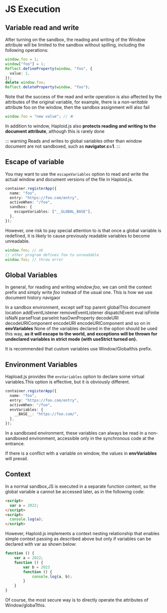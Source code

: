 # JS Execution

## Variable read and write

After turning on the sandbox, the reading and writing of the Window attribute will be limited to the sandbox without spilling, including the following operations:

```ts
window.foo = 1;
window["foo"] = 1;
Reflect.defineProperty(window, "foo", {
  value: 1,
});
delete window.foo;
Reflect.deleteProperty(window, "foo");
```

Note that the success of the read and write operation is also affected by the attributes of the original variable, for example, there is a _non-writable_ attribute foo on the window, then the sandbox assignment will also fail

```ts
window.foo = "new value"; // ❌
```

In addition to window, Haploid.js also **protects reading and writing to the document attribute**, although this is rarely done

::: warning
Reads and writes to global variables other than window document are not sandboxed, such as **navigator.c=1**.
:::

## Escape of variable

You may want to use the `escapeVariables` option to read and write the actual window and document versions of the file in Haploid.js.

```ts
container.registerApp({
  name: "foo",
  entry: "https://foo.com/entry",
  activeWhen: "/foo",
  sandbox: {
    escapeVariables: ["__GLOBAL_BASE"],
  },
});
```

However, one risk to pay special attention to is that once a global variable is redefined, it is likely to cause previously readable variables to become unreadable.

```ts
window.foo; // ok
// other program defines foo to unreadable
window.foo; // throw error
```

## Global Variables

In general, for reading and writing _window.foo_, we can omit the context prefix and simply write _foo_ instead of the usual one. This is how we use document history navigaor

In a sandbox environment, except self top parent globalThis document location addEventListener removeEventListener dispatchEvent eval isFinite isNaN parseFloat parseInt hasOwnProperty decodeURI decodeURIComponent encodeURI encodeURIComponent and so on in **envVariables** None of the variables declared in the option should be used this way, **as it will escape to the world, and exceptions will be thrown for undeclared variables in strict mode (with useStrict turned on).**

It is recommended that custom variables use Window/Globalthis prefix.

## Environment Variables

Hapload.js provides the `envVariables` option to declare some virtual variables.This option is effective, but it is obviously different.

```ts
container.registerApp({
  name: "foo",
  entry: "https://foo.com/entry",
  activeWhen: "/foo",
  envVariables: {
    __BASE__: "https://foo.com/",
  },
});
```

In a sandboxed environment, these variables can always be read in a non-sandboxed environment, accessible only in the synchronous code at the entrance.

If there is a conflict with a variable on window, the values in **envVariables** will prevail.

## Context

In a normal sandbox,JS is executed in a separate function context, so the global variable a cannot be accessed later, as in the following code:

```html
<script>
  var a = 2022;
</script>
<script>
  console.log(a);
</script>
```

However, Haploid.js implements a context nesting relationship that enables simple context passing as described above but only if variables can be declared with var as shown below:

```ts
function () {
    var a = 2022;
    function () {
        var b = 2023
        function () {
            console.log(a, b);
        }
    }
}
```

Of course, the most secure way is to directly operate the attributes of Window/globaTthis.
